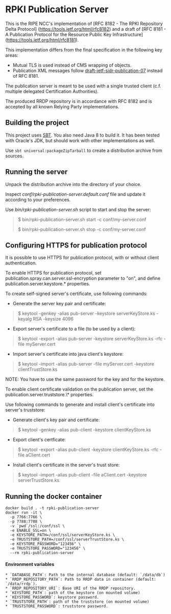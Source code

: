RPKI Publication Server
=======================

This is the RIPE NCC's implementation of [RFC 8182 - The RPKI Repository Delta Protocol]
(https://tools.ietf.org/html/rfc8182) and a draft of [RFC 8181 - A Publication Protocol for the Resource Public Key Infrastructure] 
(https://tools.ietf.org/html/rfc8181).

This implementation differs from the final specification in the following key areas:
  * Mutual TLS is used instead of CMS wrapping of objects.
  * Publication XML messages follow [draft-ietf-sidr-publication-07](https://tools.ietf.org/html/draft-ietf-sidr-publication-07) instead of RFC 8181.

The publication server is meant to be used with a single trusted client (c.f.
multiple delegated Certification Authorities).

The produced RRDP repository is in accordance with RFC 8182 and is accepted by
all known Relying Party implementations.

Building the project
--------------------

This project uses [SBT](http://www.scala-sbt.org). You also need Java 8 to build it.
It has been tested with Oracle's JDK, but should work with other implementations as well.

Use `sbt universal:packageZipTarball` to create a distribution archive from sources.


Running the server
------------------

Unpack the distribution archive into the directory of your choice.

Inspect *conf/rpki-publication-server.default.conf* file and update it according to your preferences.

Use *bin/rpki-publication-server.sh* script to start and stop the server:

> $ bin/rpki-publication-server.sh start -c conf/my-server.conf
>
> $ bin/rpki-publication-server.sh stop -c conf/my-server.conf


Configuring HTTPS for publication protocol
------------------------------------------

It is possible to use HTTPS for publication protocol, with or without client authentication.

To enable HTTPS for publication protocol, set publication.spray.can.server.ssl-encryption parameter to "on", and 
define publication.server.keystore.\* properties.

To create self-signed server's certificate, use following commands:

* Generate the server key pair and certificate:

> $ keytool -genkey -alias pub-server -keystore serverKeyStore.ks -keyalg RSA -keysize 4096

* Export server's certificate to a file (to be used by a client):

> $ keytool -export -alias pub-server -keystore serverKeyStore.ks -rfc -file myServer.cert

* Import server's certificate into java client's keystore:

> $ keytool -import -alias pub-server -file myServer.cert -keystore clientTrustStore.ks

NOTE: You have to use the same password for the key and for the keystore.


To enable client certificate validation on the publication server, set the publication.server.truststore.\\* properties.

Use following commands to generate and install client's certificate into server's truststore:
 
* Generate client's key pair and certificate:
  
> $ keytool -genkey -alias pub-client -keystore clientKeyStore.ks
 
* Export client's certficate:
  
> $ keytool -export -alias pub-client -keystore clientKeyStore.ks -rfc -file aClient.cert

* Install client's certificate in the server's trust store:
  
> $ keytool -import -alias pub-client -file aClient.cert -keystore serverTrustStore.ks


Running the docker container
----------------------------

```
docker build . -t rpki-publication-server
docker run -it \
  -p 7766:7766 \
  -p 7788:7788 \
  -v `pwd`/ssl:/conf/ssl \
  -e ENABLE_SSL=on \
  -e KEYSTORE_PATH=/conf/ssl/serverKeyStore.ks \
  -e TRUSTSTORE_PATH=/conf/ssl/serverTrustStore.ks \
  -e KEYSTORE_PASSWORD="123456" \
  -e TRUSTSTORE_PASSWORD="123456" \
  --rm rpki-publication-server
```

#### Environment variables
    * `DATABASE_PATH`: Path to the internal database (default: `/data/db`)
    * `RRDP_REPOSITORY_PATH`: Path to RRDP data in container (default: `/data/rrdp`).
    * `RRDP_REPOSITORY_URI`: Base URI of the RRDP repository.
    * `KEYSTORE_PATH`: path of the keystore (on mounted volume)
    * `KEYSTORE_PASSWORD`: keystore password.
    * `TRUSTSTORE_PATH`: path of the truststore (on mounted volume)
    * `TRUSTSTORE_PASSWORD`: truststore password.
